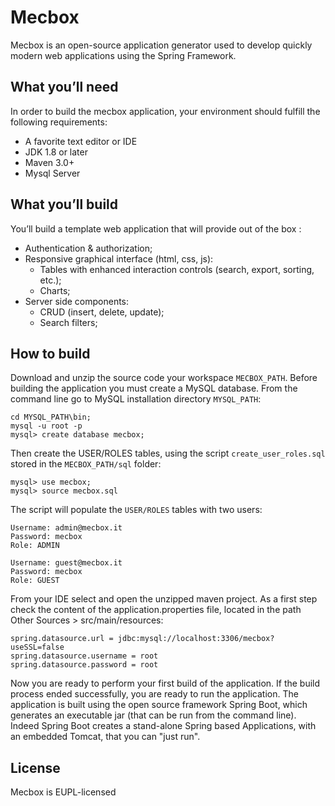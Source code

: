 # Mecbox
Mecbox is an open-source application generator used to develop quickly modern web applications using the Spring Framework.

## What you’ll need

In order to build the mecbox application, your environment should fulfill the following requirements:

* A favorite text editor or IDE
* JDK 1.8 or later
* Maven 3.0+
* Mysql Server

## What you’ll build

You’ll build a template web application that will provide out of the box :
* Authentication & authorization;
* Responsive graphical interface (html, css, js):
  * Tables with enhanced interaction controls (search, export, sorting, etc.);
  * Charts;
* Server side components:
  * CRUD (insert, delete, update);
  * Search filters;
  
## How to build
Download and unzip the source code your workspace `MECBOX_PATH`.
Before building the application you must create a MySQL database. From the command line go to MySQL installation directory `MYSQL_PATH`:
```
cd MYSQL_PATH\bin;
mysql -u root -p
mysql> create database mecbox;
```
Then create the USER/ROLES tables, using the script `create_user_roles.sql` stored in the `MECBOX_PATH/sql` folder:
```
mysql> use mecbox;
mysql> source mecbox.sql
```

The script will populate the `USER/ROLES` tables with two users:
```
Username: admin@mecbox.it
Password: mecbox
Role: ADMIN

Username: guest@mecbox.it
Password: mecbox
Role: GUEST
```

From your IDE select and open the unzipped maven project.
As a first step check the content of the application.properties file, located in the path Other Sources > src/main/resources:

```
spring.datasource.url = jdbc:mysql://localhost:3306/mecbox?useSSL=false
spring.datasource.username = root
spring.datasource.password = root
```
Now you are ready to perform your first build of the application.
If the build process ended successfully, you are ready to run the application. 
The application is built using the open source framework Spring Boot, which generates an 
executable jar (that can be run from the command line). Indeed Spring Boot creates a stand-alone Spring 
based Applications, with an embedded Tomcat, that you can "just run".


## License
Mecbox is EUPL-licensed
